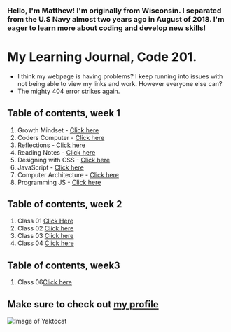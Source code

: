 ### Hello, I'm Matthew! I'm originally from Wisconsin. I separated from the U.S Navy almost two years ago in August of 2018. I'm eager to learn more about coding and develop new skills!

# My Learning Journal, Code 201.
  
- I think my webpage is having problems? I keep running into issues with not being able to view my links and work. However everyone else can?
- The mighty 404 error strikes again.


## Table of contents, week 1
  1. Growth Mindset - [Click here](growthmindset.md)
  1. Coders Computer - [Click here](coders-computer.md)
  1. Reflections - [Click here](reflections.md)
  1. Reading Notes - [Click here](reading-notes.md)
  1. Designing with CSS - [Click here](cssdesign.md)
  1. JavaScript - [Click here](javas-intro.md)
  1. Computer Architecture - [Click here](computerarch.md)
  1. Programming JS - [Click here](programjs.md)

## Table of contents, week 2
  1. Class 01 [Click Here](Class-01.md)
  1. Class 02 [Click here](Class-02.md)
  1. Class 03 [Click here](Class-03.md)
  1. Class 04 [Click here](Class-04.md)

## Table of contents, week3
  1. Class 06[Click here](Class-06.md)

## Make sure to check out [my profile](https://github.com/Mattpet26)

![Image of Yaktocat](https://octodex.github.com/images/yaktocat.png)